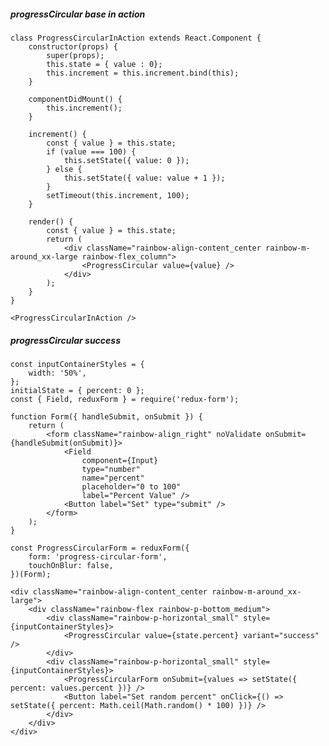 ##### progressCircular base in action

    class ProgressCircularInAction extends React.Component {
        constructor(props) {
            super(props);
            this.state = { value : 0};
            this.increment = this.increment.bind(this);
        }

        componentDidMount() {
            this.increment();
        }

        increment() {
            const { value } = this.state;
            if (value === 100) {
                this.setState({ value: 0 });
            } else {
                this.setState({ value: value + 1 });
            }
            setTimeout(this.increment, 100);
        }

        render() {
            const { value } = this.state;
            return (
                <div className="rainbow-align-content_center rainbow-m-around_xx-large rainbow-flex_column">
                    <ProgressCircular value={value} />
                </div>
            );
        }
    }

    <ProgressCircularInAction />

##### progressCircular success

    const inputContainerStyles = {
        width: '50%',
    };
    initialState = { percent: 0 };
    const { Field, reduxForm } = require('redux-form');

    function Form({ handleSubmit, onSubmit }) {
        return (
            <form className="rainbow-align_right" noValidate onSubmit={handleSubmit(onSubmit)}>
                <Field
                    component={Input}
                    type="number"
                    name="percent"
                    placeholder="0 to 100"
                    label="Percent Value" />
                <Button label="Set" type="submit" />
            </form>
        );
    }

    const ProgressCircularForm = reduxForm({
        form: 'progress-circular-form',
        touchOnBlur: false,
    })(Form);

    <div className="rainbow-align-content_center rainbow-m-around_xx-large">
        <div className="rainbow-flex rainbow-p-bottom_medium">
            <div className="rainbow-p-horizontal_small" style={inputContainerStyles}>
                <ProgressCircular value={state.percent} variant="success" />
            </div>
            <div className="rainbow-p-horizontal_small" style={inputContainerStyles}>
                <ProgressCircularForm onSubmit={values => setState({ percent: values.percent })} />
                <Button label="Set random percent" onClick={() => setState({ percent: Math.ceil(Math.random() * 100) })} />
            </div>
        </div>
    </div>
